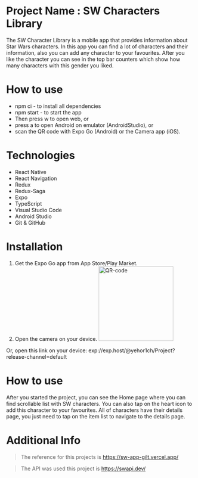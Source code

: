# Project Name : SW Characters Library

The SW Character Library is a mobile app that provides information about Star Wars characters.
In this app you can find a lot of characters and their information, also you can add any character to your favourites.
After you like the character you can see in the top bar counters which show how many characters with this gender you liked.

# How to use

- npm ci - to install all dependencies
- npm start - to start the app
- Then press w to open web, or
- press a to open Android on emulator (AndroidStudio), or
- scan the QR code with Expo Go (Android) or the Camera app (iOS).

# Technologies

- React Native
- React Navigation
- Redux
- Redux-Saga
- Expo
- TypeScript
- Visual Studio Code
- Android Studio
- Git & GitHub

# Installation

1. Get the Expo Go app from App Store/Play Market.
2. Open the camera on your device.
   <img src="https://qr.expo.dev/expo-go?owner=yehor1ch&slug=Project&releaseChannel=default&host=exp.host" height="200px" alt="QR-code"/>

Or, open this link on your device:
exp://exp.host/@yehor1ch/Project?release-channel=default

# How to use

After you started the project, you can see the Home page where you can find scrollable list with SW characters.
You can also tap on the heart icon to add this character to your favourites.
All of characters have their details page, you just need to tap on the item list to navigate to the details page.

# Additional Info

> The reference for this projects is https://sw-app-gilt.vercel.app/

> The API was used this project is https://swapi.dev/
